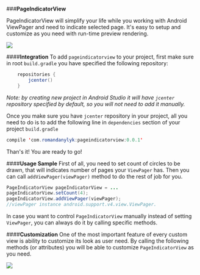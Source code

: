 
###**PageIndicatorView**

PageIndicatorView will simplify your life while you working with Android ViewPager and need to indicate selected page. It's easy to setup and customize as you need with run-time preview rendering.

![](https://lh3.googleusercontent.com/t7AB5_JRefvcH1iOwf194Wae9H36BYJQ5FJ39J_rYwegnP8MXUMZRzf3FzamXABUi4MIeLEdKWUkL2A=w1920-h950)

####**Integration**
To add `pageindicatorview` to your project, first make sure in root `build.gradle` you have specified the following repository:
```java
    repositories {
        jcenter()
    }
```

*Note: by creating new project in Android Studio it will have `jcenter` repository specified by default, so you will not need to add it manually.* 

Once you make sure you have `jcenter` repository in your project, all you need to do is to add the following line in `dependencies` section of your project `build.gradle`
```java
compile 'com.romandanylyk:pageindicatorview:0.0.1'
```
Than's it! You are ready to go!

####**Usage Sample**
First of all, you need to set count of circles to be drawn, that will indicates number of pages your `ViewPager` has. Then you can call `addViewPager(viewPager)` method to do the rest of job for you. 

```java
PageIndicatorView pageIndicatorView = ...
pageIndicatorView.setCount(4);
pageIndicatorView.addViewPager(viewPager); 
//viewPager instance android.support.v4.view.ViewPager.
```
In case you want to control `PageIndicatorView` manually instead of setting `ViewPager`, you can always do it by calling specific methods.

####**Customization**
One of the most important feature of every custom view is ability to customize its look as user need. By calling the following methods (or attributes) you will be able to customize `PageIndicatorView` as you need.

![](https://lh3.googleusercontent.com/t7AB5_JRefvcH1iOwf194Wae9H36BYJQ5FJ39J_rYwegnP8MXUMZRzf3FzamXABUi4MIeLEdKWUkL2A=w1920-h950)





